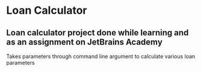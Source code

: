 # Loan Calculator

## Loan calculator project done while learning and as an assignment on JetBrains Academy

Takes parameters through command line argument to calculate various loan parameters
